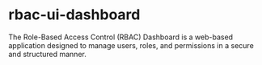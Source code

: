 # rbac-ui-dashboard
The Role-Based Access Control (RBAC) Dashboard is a web-based application designed to manage users, roles, and permissions in a secure and structured manner.
